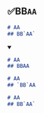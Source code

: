 ## ✅BB`AA`
```md
# AA
## BB`AA`
```
<details open>
    <summary></summary>

```md
# AA
## BBAA
```
```md
# AA
## `BB`AA
```
```md
# AA
## BB`AA`
```
</details>